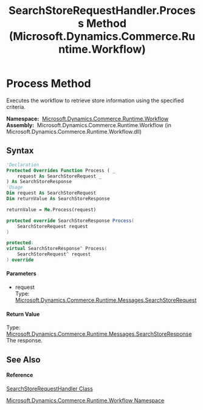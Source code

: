 ﻿---
title: SearchStoreRequestHandler.Process Method  (Microsoft.Dynamics.Commerce.Runtime.Workflow)
TOCTitle: Process Method
ms:assetid: M:Microsoft.Dynamics.Commerce.Runtime.Workflow.SearchStoreRequestHandler.Process(Microsoft.Dynamics.Commerce.Runtime.Messages.SearchStoreRequest)
ms:mtpsurl: https://technet.microsoft.com/en-us/library/microsoft.dynamics.commerce.runtime.workflow.searchstorerequesthandler.process(v=AX.60)
ms:contentKeyID: 62213344
ms.date: 05/18/2015
mtps_version: v=AX.60
f1_keywords:
- Microsoft.Dynamics.Commerce.Runtime.Workflow.SearchStoreRequestHandler.Process
dev_langs:
- CSharp
- C++
- VB
---

# Process Method

Executes the workflow to retrieve store information using the specified criteria.

**Namespace:**  [Microsoft.Dynamics.Commerce.Runtime.Workflow](microsoft-dynamics-commerce-runtime-workflow-namespace.md)  
**Assembly:**  Microsoft.Dynamics.Commerce.Runtime.Workflow (in Microsoft.Dynamics.Commerce.Runtime.Workflow.dll)

## Syntax

``` vb
'Declaration
Protected Overrides Function Process ( _
    request As SearchStoreRequest _
) As SearchStoreResponse
'Usage
Dim request As SearchStoreRequest
Dim returnValue As SearchStoreResponse

returnValue = Me.Process(request)
```

``` csharp
protected override SearchStoreResponse Process(
    SearchStoreRequest request
)
```

``` c++
protected:
virtual SearchStoreResponse^ Process(
    SearchStoreRequest^ request
) override
```

#### Parameters

  - request  
    Type: [Microsoft.Dynamics.Commerce.Runtime.Messages.SearchStoreRequest](searchstorerequest-class-microsoft-dynamics-commerce-runtime-messages.md)  

#### Return Value

Type: [Microsoft.Dynamics.Commerce.Runtime.Messages.SearchStoreResponse](searchstoreresponse-class-microsoft-dynamics-commerce-runtime-messages.md)  
The response.  

## See Also

#### Reference

[SearchStoreRequestHandler Class](searchstorerequesthandler-class-microsoft-dynamics-commerce-runtime-workflow.md)

[Microsoft.Dynamics.Commerce.Runtime.Workflow Namespace](microsoft-dynamics-commerce-runtime-workflow-namespace.md)

